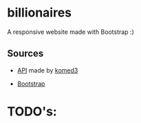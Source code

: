 # billionaires
A responsive website made with Bootstrap :)

## Sources

- [API](https://github.com/komed3/rtb-api) made by [komed3](https://github.com/komed3)

- [Bootstrap](https://getbootstrap.com/)

# TODO's: